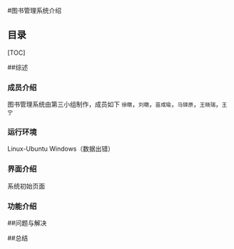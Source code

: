 #图书管理系统介绍

## 目录
[TOC]

##综述

### 成员介绍
图书管理系统由第三小组制作，成员如下 `徐暾`，`刘暾`，`苗成瑜`，`马铎原`，`王晓瑞`，`王宁`

### 运行环境
Linux-Ubuntu
Windows（数据出错）
### 界面介绍
系统初始页面


### 功能介绍


##问题与解决

##总结
